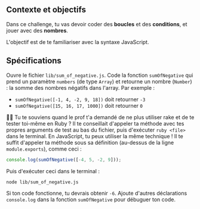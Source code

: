 ## Contexte et objectifs

Dans ce challenge, tu vas devoir coder des **boucles** et des **conditions**, et jouer avec des **nombres**.

L'objectif est de te familiariser avec la syntaxe JavaScript.

## Spécifications

Ouvre le fichier `lib/sum_of_negative.js`. Code la fonction `sumOfNegative` qui prend un paramètre `numbers` (de type `Array`) et retourne un nombre (`Number`) : la somme des nombres négatifs dans l'array. Par exemple :

- `sumOfNegative([-1, 4, -2, 9, 18])` doit retourner `-3`
- `sumOfNegative([15, 16, 17, 1000])` doit retourner `0`

👨‍🏫 Tu te souviens quand le prof t'a demandé de ne plus utiliser rake et de te tester toi-même en Ruby ? Il te conseillait d'appeler ta méthode avec tes propres arguments de test au bas du fichier, puis d'exécuter `ruby <file>` dans le terminal. En JavaScript, tu peux utiliser la même technique ! Il te suffit d'appeler ta méthode sous sa définition (au-dessus de la ligne `module.exports`), comme ceci :

```js
console.log(sumOfNegative([-4, 5, -2, 9]));
```

Puis d'exécuter ceci dans le terminal :

```bash
node lib/sum_of_negative.js
```

Si ton code fonctionne, tu devrais obtenir `-6`. Ajoute d'autres déclarations `console.log` dans la fonction `sumOfNegative` pour débuguer ton code.
